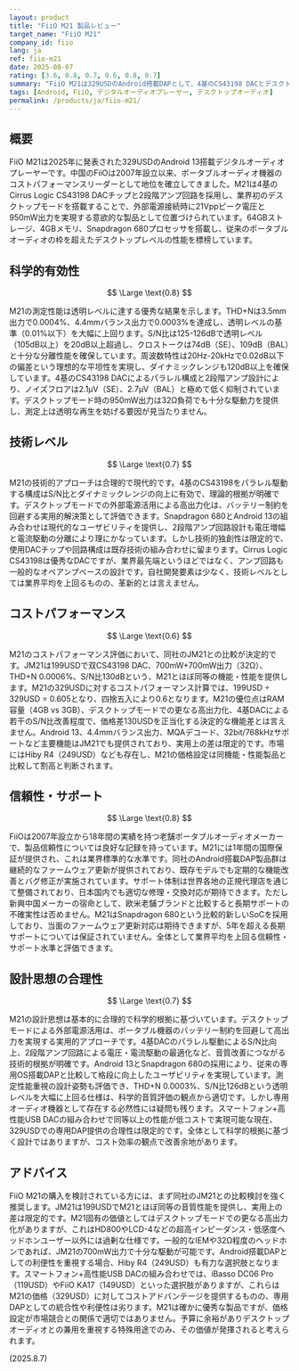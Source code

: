 ```yaml
---
layout: product
title: "FiiO M21 製品レビュー"
target_name: "FiiO M21"
company_id: fiio
lang: ja
ref: fiio-m21
date: 2025-08-07
rating: [3.6, 0.8, 0.7, 0.6, 0.8, 0.7]
summary: "FiiO M21は329USDのAndroid搭載DAPとして、4基のCS43198 DACとデスクトップモードによる950mW出力を実現。しかし同等機能のJM21が199USDで提供される中、コストパフォーマンスに課題がある。"
tags: [Android, FiiO, デジタルオーディオプレーヤー, デスクトップオーディオ]
permalink: /products/ja/fiio-m21/
---
```

## 概要

FiiO M21は2025年に発表された329USDのAndroid 13搭載デジタルオーディオプレーヤーです。中国のFiiOは2007年設立以来、ポータブルオーディオ機器のコストパフォーマンスリーダーとして地位を確立してきました。M21は4基のCirrus Logic CS43198 DACチップと2段階アンプ回路を採用し、業界初のデスクトップモードを搭載することで、外部電源接続時に21Vppピーク電圧と950mW出力を実現する意欲的な製品として位置づけられています。64GBストレージ、4GBメモリ、Snapdragon 680プロセッサを搭載し、従来のポータブルオーディオの枠を超えたデスクトップレベルの性能を標榜しています。

## 科学的有効性

$$ \Large \text{0.8} $$

M21の測定性能は透明レベルに達する優秀な結果を示します。THD+Nは3.5mm出力で0.0004%、4.4mmバランス出力で0.0003%を達成し、透明レベルの基準（0.01%以下）を大幅に上回ります。S/N比は125-126dBで透明レベル（105dB以上）を20dB以上超過し、クロストークは74dB（SE）、109dB（BAL）と十分な分離性能を確保しています。周波数特性は20Hz-20kHzで0.02dB以下の偏差という理想的な平坦性を実現し、ダイナミックレンジも120dB以上を確保しています。4基のCS43198 DACによるパラレル構成と2段階アンプ設計により、ノイズフロアは2.1μV（SE）、2.7μV（BAL）と極めて低く抑制されています。デスクトップモード時の950mW出力は32Ω負荷でも十分な駆動力を提供し、測定上は透明な再生を妨げる要因が見当たりません。

## 技術レベル

$$ \Large \text{0.7} $$

M21の技術的アプローチは合理的で現代的です。4基のCS43198をパラレル駆動する構成はS/N比とダイナミックレンジの向上に有効で、理論的根拠が明確です。デスクトップモードでの外部電源活用による高出力化は、バッテリー制約を回避する実用的解決策として評価できます。Snapdragon 680とAndroid 13の組み合わせは現代的なユーザビリティを提供し、2段階アンプ回路設計も電圧増幅と電流駆動の分離により理にかなっています。しかし技術的独創性は限定的で、使用DACチップや回路構成は既存技術の組み合わせに留まります。Cirrus Logic CS43198は優秀なDACですが、業界最先端というほどではなく、アンプ回路も一般的なオペアンプベースの設計です。自社開発要素は少なく、技術レベルとしては業界平均を上回るものの、革新的とは言えません。

## コストパフォーマンス

$$ \Large \text{0.6} $$

M21のコストパフォーマンス評価において、同社のJM21との比較が決定的です。JM21は199USDで双CS43198 DAC、700mW+700mW出力（32Ω）、THD+N 0.0006%、S/N比130dBという、M21とほぼ同等の機能・性能を提供します。M21の329USDに対するコストパフォーマンス計算では、199USD ÷ 329USD = 0.605となり、四捨五入により0.6となります。M21の優位点はRAM容量（4GB vs 3GB）、デスクトップモードでの更なる高出力化、4基DACによる若干のS/N比改善程度で、価格差130USDを正当化する決定的な機能差とは言えません。Android 13、4.4mmバランス出力、MQAデコード、32bit/768kHzサポートなど主要機能はJM21でも提供されており、実用上の差は限定的です。市場にはHiby R4（249USD）なども存在し、M21の価格設定は同機能・性能製品と比較して割高と判断されます。

## 信頼性・サポート

$$ \Large \text{0.8} $$

FiiOは2007年設立から18年間の実績を持つ老舗ポータブルオーディオメーカーで、製品信頼性については良好な記録を持っています。M21には1年間の国際保証が提供され、これは業界標準的な水準です。同社のAndroid搭載DAP製品群は継続的なファームウェア更新が提供されており、既存モデルでも定期的な機能改善とバグ修正が実施されています。サポート体制は世界各地の正規代理店を通じて整備されており、日本国内でも適切な修理・交換対応が期待できます。ただし新興中国メーカーの宿命として、欧米老舗ブランドと比較すると長期サポートの不確実性は否めません。M21はSnapdragon 680という比較的新しいSoCを採用しており、当面のファームウェア更新対応は期待できますが、5年を超える長期サポートについては保証されていません。全体として業界平均を上回る信頼性・サポート水準と評価できます。

## 設計思想の合理性

$$ \Large \text{0.7} $$

M21の設計思想は基本的に合理的で科学的根拠に基づいています。デスクトップモードによる外部電源活用は、ポータブル機器のバッテリー制約を回避して高出力を実現する実用的アプローチです。4基DACのパラレル駆動によるS/N比向上、2段階アンプ回路による電圧・電流駆動の最適化など、音質改善につながる技術的根拠が明確です。Android 13とSnapdragon 680の採用により、従来の専用OS搭載DAPと比較して格段に向上したユーザビリティを実現しています。測定性能重視の設計姿勢も評価でき、THD+N 0.0003%、S/N比126dBという透明レベルを大幅に上回る仕様は、科学的音質評価の観点から適切です。しかし専用オーディオ機器として存在する必然性には疑問も残ります。スマートフォン+高性能USB DACの組み合わせで同等以上の性能が低コストで実現可能な現在、329USDでの専用DAP提供の合理性は限定的です。全体として科学的根拠に基づく設計ではありますが、コスト効率の観点で改善余地があります。

## アドバイス

FiiO M21の購入を検討されている方には、まず同社のJM21との比較検討を強く推奨します。JM21は199USDでM21とほぼ同等の音質性能を提供し、実用上の差は限定的です。M21固有の価値としてはデスクトップモードでの更なる高出力化がありますが、これはHD800やLCD-4などの超高インピーダンス・低感度ヘッドホンユーザー以外には過剰な仕様です。一般的なIEMや32Ω程度のヘッドホンであれば、JM21の700mW出力で十分な駆動が可能です。Android搭載DAPとしての利便性を重視する場合、Hiby R4（249USD）も有力な選択肢となります。スマートフォン+高性能USB DACの組み合わせでは、iBasso DC06 Pro（119USD）やFiiO KA17（149USD）といった選択肢がありますが、これらはM21の価格（329USD）に対してコストアドバンテージを提供するものの、専用DAPとしての統合性や利便性は劣ります。M21は確かに優秀な製品ですが、価格設定が市場競合との関係で適切ではありません。予算に余裕がありデスクトップオーディオとの兼用を重視する特殊用途でのみ、その価値が発揮されると考えられます。

(2025.8.7)
